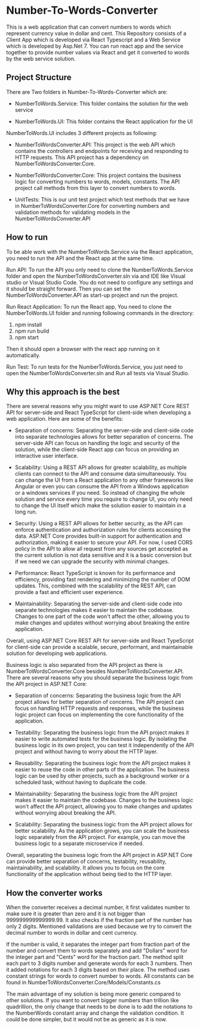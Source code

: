 # Number-To-Words-Converter

This is a web application that can convert numbers to words which represent currency value in dollar and cent. This Repository consists of a Client App which is developed via React Typescript and a Web Service which is developed by Asp.Net 7. You can run react app and the service together to provide number values via React and get it converted to words by the web service solution. 



## Project Structure

There are Two folders in Number-To-Words-Converter which are:

- NumberToWords.Service: This folder contains the solution for the web service

- NumberToWords.UI: This folder contains the React application for the UI



NumberToWords.UI includes 3 different projects as following:

- NumberToWordsConverter.API: This project is the web API which contains the controllers and endpoints for receiving and responding to HTTP requests. This API project has a dependency on NumberToWordsConverter.Core.

- NumberToWordsConverter.Core: This project contains the business logic for converting numbers to words, models, constants. The API project call methods from this layer to convert numbers to words.

- UnitTests: This is our unit test project which test methods that we have in NumberToWordsConverter.Core for converting numbers and validation methods for validating models in the NumberToWordsConverter.API



## How to run

To be able work with the NumberToWords.Service via the React application, you need to run the API and the React app at the same time. 

Run API: To run the API you only need to clone the NumberToWords.Service folder and open the NumberToWordsConverter.sln via and IDE like Visual studio or Visual Studio Code. You do not need to configure any settings and it should be straight forward. Then you can set the NumberToWordsConverter.API as start-up project and run the project.

Run React Application: To run the React app, You need to clone the NumberToWords.UI folder and running following commands in the directory:

1. npm install
2. npm run build 
3. npm start


Then it should open a browser with the react app running on it automatically. 


Run Test: To run tests for the NumberToWords.Service, you just need to open the NumberToWordsConverter.sln and Run all tests via Visual Studio.

## Why this approach is the best
There are several reasons why you might want to use ASP.NET Core REST API for server-side and React TypeScript for client-side when developing a web application. Here are some of the benefits:

- Separation of concerns: Separating the server-side and client-side code into separate technologies allows for better separation of concerns. The server-side API can focus on handling the logic and security of the solution, while the client-side React app can focus on providing an interactive user interface.

- Scalability: Using a REST API allows for greater scalability, as multiple clients can connect to the API and consume data simultaneously. You can change the UI from a React application to any other frameworks like Angular or even you can consume the API from a Windows application or a windows services if you need. So instead of changing the whole solution and service every time you require to change UI, you only need to change the UI itself which make the solution easier to maintain in a long run.

- Security: Using a REST API allows for better security, as the API can enforce authentication and authorization rules for clients accessing the data. ASP.NET Core provides built-in support for authentication and authorization, making it easier to secure your API. For now, I used CORS policy in the API to allow all request from any sources get accepted as the current solution is not data sensitive and it is a basic conversion but if we need we can upgrade the security with minimal changes.

- Performance: React TypeScript is known for its performance and efficiency, providing fast rendering and minimizing the number of DOM updates. This, combined with the scalability of the REST API, can provide a fast and efficient user experience.

- Maintainability: Separating the server-side and client-side code into separate technologies makes it easier to maintain the codebase. Changes to one part of the code won't affect the other, allowing you to make changes and updates without worrying about breaking the entire application.

Overall, using ASP.NET Core REST API for server-side and React TypeScript for client-side can provide a scalable, secure, performant, and maintainable solution for developing web applications. 

Business logic is also separated from the API project as there is NumberToWordsConverter.Core besides NumberToWordsConverter.API. There are several reasons why you should separate the business logic from the API project in ASP.NET Core:

- Separation of concerns: Separating the business logic from the API project allows for better separation of concerns. The API project can focus on handling HTTP requests and responses, while the business logic project can focus on implementing the core functionality of the application.

- Testability: Separating the business logic from the API project makes it easier to write automated tests for the business logic. By isolating the business logic in its own project, you can test it independently of the API project and without having to worry about the HTTP layer.

- Reusability: Separating the business logic from the API project makes it easier to reuse the code in other parts of the application. The business logic can be used by other projects, such as a background worker or a scheduled task, without having to duplicate the code.

- Maintainability: Separating the business logic from the API project makes it easier to maintain the codebase. Changes to the business logic won't affect the API project, allowing you to make changes and updates without worrying about breaking the API.

- Scalability: Separating the business logic from the API project allows for better scalability. As the application grows, you can scale the business logic separately from the API project. For example, you can move the business logic to a separate microservice if needed.

Overall, separating the business logic from the API project in ASP.NET Core can provide better separation of concerns, testability, reusability, maintainability, and scalability. It allows you to focus on the core functionality of the application without being tied to the HTTP layer.

## How the converter works
When the converter receives a decimal number, it first validates number to make sure it is greater than zero and it is not bigger than 999999999999999.99. It also checks if the fraction part of the number has only 2 digits. Mentioned validations are used because we try to convert the decimal number to words in dollar and cent currency. 

If the number is valid, it separates the integer part from fraction part of the number and convert them to words separately and add "Dollars" word for the integer part and "Cents" word for the fraction part. The method split each part to 3 digits number and generate words for each 3 numbers. Then it added notations for each 3 digits based on their place. The method uses constant strings for words to convert number to words. All constants can be found in NumberToWordsConverter.Core/Models/Constants.cs

The main advantage of my solution is being more generic compared to other solutions. If you want to convert bigger numbers than trillion like quadrillion, the only change that needs to be done is to add the notations to the NumberWords constant array and change the validation condition. It could be done simpler, but it would not be as generic as it is now.

